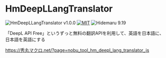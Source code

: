 # HmDeepLLangTranslator

![HmDeepLLangTranslator v1.0.0](https://img.shields.io/badge/HmDeepLLangTranslator-v1.0.0-6479ff.svg)
[![MIT](https://img.shields.io/badge/license-MIT-blue.svg?style=flat)](LICENSE)
![Hidemaru 9.19](https://img.shields.io/badge/Hidemaru-v9.19-6479ff.svg)

「DeepL API Free」というずっと無料の翻訳APIを利用して、英語を日本語に、日本語を英語にする

https://秀丸マクロ.net/?page=nobu_tool_hm_deepl_lang_translator_js

